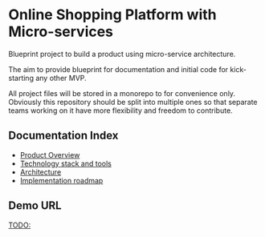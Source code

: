 # Online Shopping Platform with Micro-services 

Blueprint project to build a product using micro-service architecture. 

The aim to provide blueprint for documentation and initial code for kick-starting any other MVP.

All project files will be stored in a monorepo to for convenience only. Obviously this repository should be split into 
multiple ones so that separate teams working on it have more flexibility and freedom to contribute.

## Documentation Index
- [Product Overview](./documentation/overview/index.md)
- [Technology stack and tools](./documentation/architecture/stack.md)
- [Architecture](./documentation/architecture/index.md)
- [Implementation roadmap](./documentation/roadmap/index.md)

## Demo URL
[TODO:]()